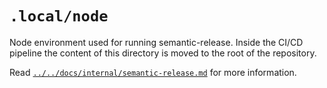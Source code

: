 # `.local/node`

Node environment used for running semantic-release. Inside the CI/CD pipeline
the content of this directory is moved to the root of the repository.

Read [`../../docs/internal/semantic-release.md`](../../docs/internal/semantic-release.md)
for more information.
